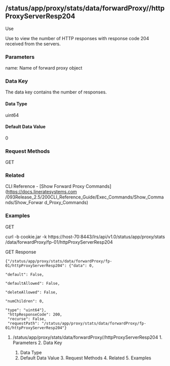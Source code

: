 ## /status/app/proxy/stats/data/forwardProxy/<name>/httpProxyServerResp204

Use

Use to view the number of HTTP responses with response code 204 received from
the servers.

### Parameters

name: Name of forward proxy object

### Data Key

The data key contains the number of responses.

#### Data Type

uint64

#### Default Data Value

0

### Request Methods

GET

### Related

CLI Reference - [Show Forward Proxy Commands](https://docs.lineratesystems.com
/093Release_2.5/200CLI_Reference_Guide/Exec_Commands/Show_Commands/Show_Forwar
d_Proxy_Commands)

### Examples

GET

curl -b cookie.jar -k https://host-70:8443/lrs/api/v1.0/status/app/proxy/stats
/data/forwardProxy/fp-01/httpProxyServerResp204

GET Response

    
    {"/status/app/proxy/stats/data/forwardProxy/fp-01/httpProxyServerResp204": {"data": 0,
                                                                                 "default": False,
                                                                                 "defaultAllowed": False,
                                                                                 "deleteAllowed": False,
                                                                                 "numChildren": 0,
                                                                                 "type": "uint64"},
     "httpResponseCode": 200,
     "recurse": False,
     "requestPath": "/status/app/proxy/stats/data/forwardProxy/fp-01/httpProxyServerResp204"}
    

  1. /status/app/proxy/stats/data/forwardProxy/<name>/httpProxyServerResp204
    1. Parameters
    2. Data Key
      1. Data Type
      2. Default Data Value
    3. Request Methods
    4. Related
    5. Examples

